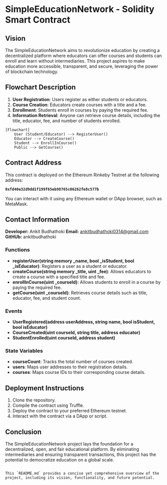 
# SimpleEducationNetwork - Solidity Smart Contract

## Vision
The SimpleEducationNetwork aims to revolutionize education by creating a decentralized platform where educators can offer courses and students can enroll and learn without intermediaries. This project aspires to make education more accessible, transparent, and secure, leveraging the power of blockchain technology.

## Flowchart Description
1. **User Registration**: Users register as either students or educators.
2. **Course Creation**: Educators create courses with a title and a fee.
3. **Enrollment**: Students enroll in courses by paying the required fee.
4. **Information Retrieval**: Anyone can retrieve course details, including the title, educator, fee, and number of students enrolled.

```
[Flowchart]
    User (Student/Educator) --> RegisterUser()
    Educator --> CreateCourse()
    Student --> EnrollInCourse()
    Public --> GetCourse()
```

## Contract Address
This contract is deployed on the Ethereum Rinkeby Testnet at the following address:

**`0xfd40e32d9dd1f199f65eb98765c06262fe8c577b`**

You can interact with it using any Ethereum wallet or DApp browser, such as MetaMask.

## **Contact Information**
**Developer:** Ankit Budhathoki
**Email:** ankitbudhathoki0314@gmail.com
**GitHUb:** ankitbudhathoki


### Functions
- **registerUser(string memory _name, bool _isStudent, bool _isEducator)**: Registers a user as a student or educator.
- **createCourse(string memory _title, uint _fee)**: Allows educators to create a course with a specified title and fee.
- **enrollInCourse(uint _courseId)**: Allows students to enroll in a course by paying the required fee.
- **getCourse(uint _courseId)**: Retrieves course details such as title, educator, fee, and student count.

### Events
- **UserRegistered(address userAddress, string name, bool isStudent, bool isEducator)**
- **CourseCreated(uint courseId, string title, address educator)**
- **StudentEnrolled(uint courseId, address student)**

### State Variables
- **courseCount**: Tracks the total number of courses created.
- **users**: Maps user addresses to their registration details.
- **courses**: Maps course IDs to their corresponding course details.

## Deployment Instructions
1. Clone the repository.
2. Compile the contract using Truffle.
3. Deploy the contract to your preferred Ethereum testnet.
4. Interact with the contract via a DApp or script.

## Conclusion
The SimpleEducationNetwork project lays the foundation for a decentralized, open, and fair educational platform. By eliminating intermediaries and ensuring transparent transactions, this project has the potential to democratize education on a global scale.
```

This `README.md` provides a concise yet comprehensive overview of the project, including its vision, functionality, and future potential.
